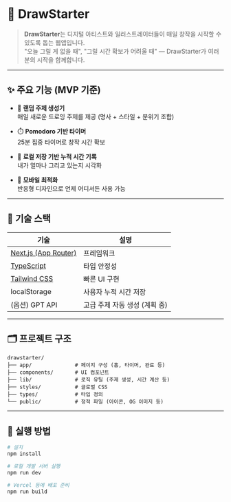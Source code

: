 # 🎨 DrawStarter

> **DrawStarter**는 디지털 아티스트와 일러스트레이터들이 매일 창작을 시작할 수 있도록 돕는 웹앱입니다.  
> "오늘 그릴 게 없을 때", "그릴 시간 확보가 어려울 때" — DrawStarter가 여러분의 시작을 함께합니다.

---

## ✨ 주요 기능 (MVP 기준)

- 📝 **랜덤 주제 생성기**  
  매일 새로운 드로잉 주제를 제공 (명사 + 스타일 + 분위기 조합)

- ⏱️ **Pomodoro 기반 타이머**  
  25분 집중 타이머로 창작 시간 확보

- 💾 **로컬 저장 기반 누적 시간 기록**  
  내가 얼마나 그리고 있는지 시각화

- 📱 **모바일 최적화**  
  반응형 디자인으로 언제 어디서든 사용 가능

---

## 🔧 기술 스택

| 기술 | 설명 |
|------|------|
| [Next.js (App Router)](https://nextjs.org/) | 프레임워크 |
| [TypeScript](https://www.typescriptlang.org/) | 타입 안정성 |
| [Tailwind CSS](https://tailwindcss.com/) | 빠른 UI 구현 |
| localStorage | 사용자 누적 시간 저장 |
| (옵션) GPT API | 고급 주제 자동 생성 (계획 중) |

---

## 🗂️ 프로젝트 구조

```
drawstarter/
├── app/              # 페이지 구성 (홈, 타이머, 완료 등)
├── components/       # UI 컴포넌트
├── lib/              # 로직 유틸 (주제 생성, 시간 계산 등)
├── styles/           # 글로벌 CSS
├── types/            # 타입 정의
└── public/           # 정적 파일 (아이콘, OG 이미지 등)
```

---

## 🚀 실행 방법

```bash
# 설치
npm install

# 로컬 개발 서버 실행
npm run dev

# Vercel 등에 배포 준비
npm run build
